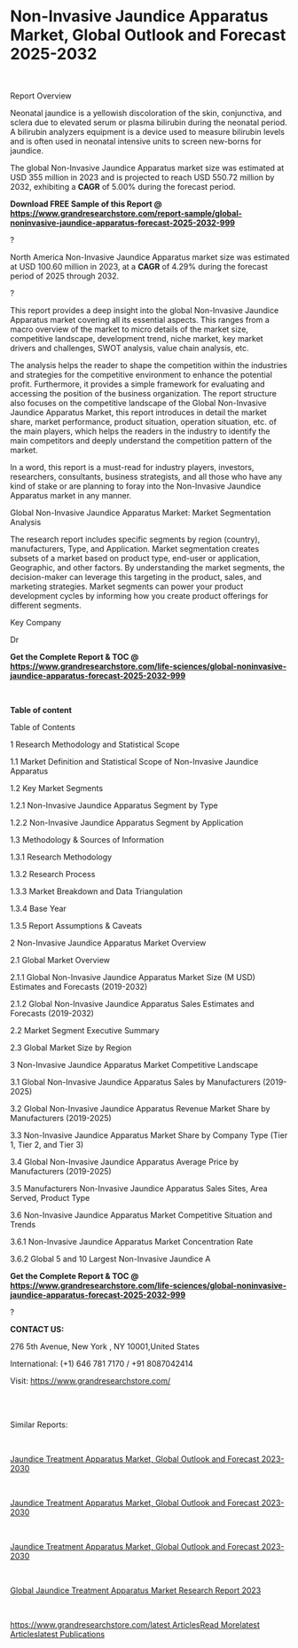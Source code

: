 <h1>Non-Invasive Jaundice Apparatus Market, Global Outlook and Forecast 2025-2032</h1><br/><p>Report Overview</p>
 
 
 
 <p>Neonatal jaundice is a yellowish discoloration of the skin, conjunctiva, and sclera due to elevated serum or plasma bilirubin during the neonatal period. A bilirubin analyzers equipment is a device used to measure bilirubin levels and is often used in neonatal intensive units to screen new-borns for jaundice.</p>
 
 
 
 <p>The global Non-Invasive Jaundice Apparatus market size was estimated at USD 355 million in 2023 and is projected to reach USD 550.72 million by 2032, exhibiting a <strong>CAGR</strong> of 5.00% during the forecast period.</p>
 
 
 
 <div><b>Download FREE Sample of this Report @ <a href="https://www.grandresearchstore.com/report-sample/global-noninvasive-jaundice-apparatus-forecast-2025-2032-999">https://www.grandresearchstore.com/report-sample/global-noninvasive-jaundice-apparatus-forecast-2025-2032-999</a></b></div>
 
 
 
 <p>? </p>
 
 
 
 <p>North America Non-Invasive Jaundice Apparatus market size was estimated at USD 100.60 million in 2023, at a <strong>CAGR</strong> of 4.29% during the forecast period of 2025 through 2032.</p>
 
 
 
 <p>? </p>
 
 
 
 <p>This report provides a deep insight into the global Non-Invasive Jaundice Apparatus market covering all its essential aspects. This ranges from a macro overview of the market to micro details of the market size, competitive landscape, development trend, niche market, key market drivers and challenges, SWOT analysis, value chain analysis, etc.</p>
 
 
 
 <p>The analysis helps the reader to shape the competition within the industries and strategies for the competitive environment to enhance the potential profit. Furthermore, it provides a simple framework for evaluating and accessing the position of the business organization. The report structure also focuses on the competitive landscape of the Global Non-Invasive Jaundice Apparatus Market, this report introduces in detail the market share, market performance, product situation, operation situation, etc. of the main players, which helps the readers in the industry to identify the main competitors and deeply understand the competition pattern of the market.</p>
 
 
 
 <p>In a word, this report is a must-read for industry players, investors, researchers, consultants, business strategists, and all those who have any kind of stake or are planning to foray into the Non-Invasive Jaundice Apparatus market in any manner.</p>
 
 
 
 <p>Global Non-Invasive Jaundice Apparatus Market: Market Segmentation Analysis</p>
 
 
 
 <p>The research report includes specific segments by region (country), manufacturers, Type, and Application. Market segmentation creates subsets of a market based on product type, end-user or application, Geographic, and other factors. By understanding the market segments, the decision-maker can leverage this targeting in the product, sales, and marketing strategies. Market segments can power your product development cycles by informing how you create product offerings for different segments.</p>
 
 
 
 <p>Key Company</p>
 
 
 
 <p>Dr</p>
 
 
 
 <div><b>Get the Complete Report & TOC @ <a href="https://www.grandresearchstore.com/life-sciences/global-noninvasive-jaundice-apparatus-forecast-2025-2032-999">https://www.grandresearchstore.com/life-sciences/global-noninvasive-jaundice-apparatus-forecast-2025-2032-999</a></b></div>
 
 
 
 <p><br />
 
 <b>Table of content</b></p>
 
 
 
 <p>Table of Contents<br />
 
 1 Research Methodology and Statistical Scope<br />
 
 1.1 Market Definition and Statistical Scope of Non-Invasive Jaundice Apparatus<br />
 
 1.2 Key Market Segments<br />
 
 1.2.1 Non-Invasive Jaundice Apparatus Segment by Type<br />
 
 1.2.2 Non-Invasive Jaundice Apparatus Segment by Application<br />
 
 1.3 Methodology & Sources of Information<br />
 
 1.3.1 Research Methodology<br />
 
 1.3.2 Research Process<br />
 
 1.3.3 Market Breakdown and Data Triangulation<br />
 
 1.3.4 Base Year<br />
 
 1.3.5 Report Assumptions & Caveats<br />
 
 2 Non-Invasive Jaundice Apparatus Market Overview<br />
 
 2.1 Global Market Overview<br />
 
 2.1.1 Global Non-Invasive Jaundice Apparatus Market Size (M USD) Estimates and Forecasts (2019-2032)<br />
 
 2.1.2 Global Non-Invasive Jaundice Apparatus Sales Estimates and Forecasts (2019-2032)<br />
 
 2.2 Market Segment Executive Summary<br />
 
 2.3 Global Market Size by Region<br />
 
 3 Non-Invasive Jaundice Apparatus Market Competitive Landscape<br />
 
 3.1 Global Non-Invasive Jaundice Apparatus Sales by Manufacturers (2019-2025)<br />
 
 3.2 Global Non-Invasive Jaundice Apparatus Revenue Market Share by Manufacturers (2019-2025)<br />
 
 3.3 Non-Invasive Jaundice Apparatus Market Share by Company Type (Tier 1, Tier 2, and Tier 3)<br />
 
 3.4 Global Non-Invasive Jaundice Apparatus Average Price by Manufacturers (2019-2025)<br />
 
 3.5 Manufacturers Non-Invasive Jaundice Apparatus Sales Sites, Area Served, Product Type<br />
 
 3.6 Non-Invasive Jaundice Apparatus Market Competitive Situation and Trends<br />
 
 3.6.1 Non-Invasive Jaundice Apparatus Market Concentration Rate<br />
 
 3.6.2 Global 5 and 10 Largest Non-Invasive Jaundice A</p>
 
 
 
 <div><b>Get the Complete Report & TOC @ <a href="https://www.grandresearchstore.com/life-sciences/global-noninvasive-jaundice-apparatus-forecast-2025-2032-999">https://www.grandresearchstore.com/life-sciences/global-noninvasive-jaundice-apparatus-forecast-2025-2032-999</a></b></div>
 
 
 
 <p>? </p>
 
 
 
 <p><b>CONTACT US:</b><br />
 
 276 5th Avenue, New York , NY 10001,United States<br />
 
 International: (+1) 646 781 7170 / +91 8087042414<br />
 
 Visit: <a href="https://www.grandresearchstore.com/">https://www.grandresearchstore.com/</a><br />
 
 <br />
 
 <br />
 
 Similar Reports:<br />
 
 <br />
 
 <a href="https://www.grandresearchstore.com/life-sciences/global-jaundice-treatment-apparatus-forecast-2023-2030-339">Jaundice Treatment Apparatus Market, Global Outlook and Forecast 2023-2030</a><br />
 
 <br />
 
 <a href="https://www.grandresearchstore.com/life-sciences/global-jaundice-treatment-apparatus-forecast-2023-2030-707">Jaundice Treatment Apparatus Market, Global Outlook and Forecast 2023-2030</a><br />
 
 <br />
 
 <a href="https://www.grandresearchstore.com/life-sciences/global-jaundice-treatment-apparatus-forecast-2023-2030-907">Jaundice Treatment Apparatus Market, Global Outlook and Forecast 2023-2030</a><br />
 
 <br />
 
 <a href="https://www.grandresearchstore.com/life-sciences/global-jaundice-treatment-apparatus-2023-775">Global Jaundice Treatment Apparatus Market Research Report 2023</a><br />
 
 <br />
 
 <a href="https://gyeongbokgung.com">https://www.grandresearchstore.com/</a><a href="https://hallyeomaritime.com">latest Articles</a><a href="https://jingwansa.com">Read More</a><a href="https://nguoiviet.jp/">latest Articles</a><a href="https://www.intelmarketresearch.com/">latest Publications</a></p>